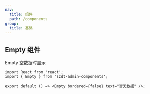 ```yaml
---
nav:
  title: 组件
  path: /components
group:
  title: 基础
---
```


## Empty 组件

Empty 空数据时显示

```tsx
import React from 'react';
import { Empty } from 'szdt-admin-components';

export default () => <Empty bordered={false} text="暂无数据" />;
```

<API src="../../src/Empty/index.tsx" ></API>
